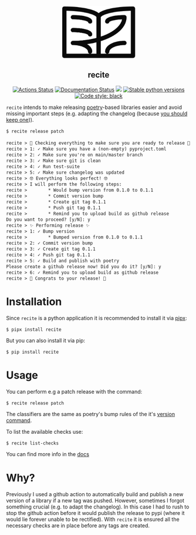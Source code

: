<p align="center">
<img src="https://github.com/dobraczka/recite/raw/main/docs/assets/logo.png" alt="recite logo", width=200/>
</p>
<h2 align="center"> recite</h2>


<p align="center">
<a href="https://github.com/dobraczka/recite/actions/workflows/main.yml"><img alt="Actions Status" src="https://github.com/dobraczka/recite/actions/workflows/main.yml/badge.svg?branch=main"></a>
<a href='https://recite.readthedocs.io/en/latest/?badge=latest'><img src='https://readthedocs.org/projects/recite/badge/?version=latest' alt='Documentation Status' /></a>
<a href="https://codecov.io/gh/dobraczka/recite"><img src="https://codecov.io/gh/dobraczka/recite/branch/main/graph/badge.svg?token=TCMKS9U0MH"/></a>
<a href="https://pypi.org/project/recite"/><img alt="Stable python versions" src="https://img.shields.io/pypi/pyversions/recite"></a>
<a href="https://github.com/psf/black"><img alt="Code style: black" src="https://img.shields.io/badge/code%20style-black-000000.svg"></a>
</p>

`recite` intends to make releasing [poetry](https://python-poetry.org/)-based libraries easier and avoid missing important steps (e.g. adapting the changelog (because [you should keep one](https://keepachangelog.com/))).

```console
$ recite release patch

recite > 👀 Checking everything to make sure you are ready to release 👀
recite > 1: ✓ Make sure you have a (non-empty) pyproject.toml
recite > 2: ✓ Make sure you're on main/master branch
recite > 3: ✓ Make sure git is clean
recite > 4: ✓ Run test-suite
recite > 5: ✓ Make sure changelog was updated
recite > 🤓 Everything looks perfect! 🤓
recite > I will perform the following steps:
recite >        * Would bump version from 0.1.0 to 0.1.1
recite >        * Commit version bump
recite >        * Create git tag 0.1.1
recite >        * Push git tag 0.1.1
recite >        * Remind you to upload build as github release
Do you want to proceed? [y/N]: y
recite > ✨ Performing release ✨
recite > 1: ✓ Bump version
recite >        * Bumped version from 0.1.0 to 0.1.1
recite > 2: ✓ Commit version bump
recite > 3: ✓ Create git tag 0.1.1
recite > 4: ✓ Push git tag 0.1.1
recite > 5: ✓ Build and publish with poetry
Please create a github release now! Did you do it? [y/N]: y
recite > 6: ✓ Remind you to upload build as github release
recite > 🚀 Congrats to your release! 🚀
```

# Installation

Since `recite` is a python application it is recommended to install it via [pipx](https://pypa.github.io/pipx/):
```console
$ pipx install recite
```

But you can also install it via pip:

```console
$ pip install recite
```

# Usage

You can perform e.g a patch release with the command:

```console
$ recite release patch
```

The classifiers are the same as poetry's bump rules of the it's [version command](https://python-poetry.org/docs/cli/#version).

To list the available checks use:

```console
$ recite list-checks
```

You can find more info in the [docs](https://recite.readthedocs.io)

# Why?

Previously I used a github action to automatically build and publish a new version of a library if a new tag was pushed. However, sometimes I forgot something crucial (e.g. to adapt the changelog). In this case I had to rush to stop the github action before it would publish the release to pypi (where it would lie forever unable to be rectified).
With `recite` it is ensured all the necessary checks are in place before any tags are created.
